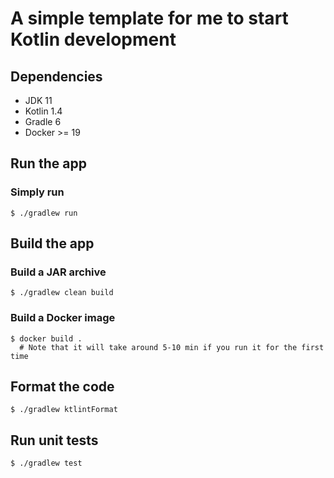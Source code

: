 # A simple template for me to start Kotlin development

## Dependencies
* JDK 11
* Kotlin 1.4
* Gradle 6
* Docker >= 19

## Run the app

### Simply run

```shell script
$ ./gradlew run
```

## Build the app

### Build a JAR archive

```shell script
$ ./gradlew clean build
```

### Build a Docker image

```shell script
$ docker build .
  # Note that it will take around 5-10 min if you run it for the first time
```

## Format the code

```shell script
$ ./gradlew ktlintFormat
```

## Run unit tests

```shell script
$ ./gradlew test
```